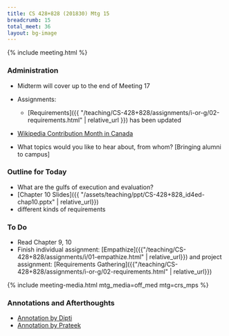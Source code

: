 ```yaml
---
title: CS 428+828 (201830) Mtg 15
breadcrumb: 15
total_meet: 36
layout: bg-image
---
```

{% include meeting.html %}

### Administration

* Midterm will cover up to the end of Meeting 17

* Assignments:
  * [Requirements]({{ "/teaching/CS-428+828/assignments/i-or-g/02-requirements.html" | relative_url }}) has been updated

* [Wikipedia Contribution Month in Canada](https://en.wikipedia.org/wiki/Wikipedia:Contribution_Month_in_Canada_2018)

* What topics would you like to hear about, from whom? [Bringing alumni to campus]

### Outline for Today

* What are the gulfs of execution and evaluation?
* [Chapter 10 Slides]({{ "/assets/teaching/ppt/CS-428+828_id4ed-chap10.pptx" | relative_url}})
* different kinds of requirements

### To Do

* Read Chapter 9, 10
* Finish individual assignment: [Empathize]({{"/teaching/CS-428+828/assignments/i/01-empathize.html" | relative_url}})
and project assignment: [Requirements Gathering]({{"/teaching/CS-428+828/assignments/i-or-g/02-requirements.html" | relative_url}})

{% include meeting-media.html mtg_media=off_med mtg=crs_mps %}

### Annotations and Afterthoughts

* [Annotation by Dipti](https://urcourses.uregina.ca/mod/oublog/viewpost.php?post=27354)
* [Annotation by Prateek](https://urcourses.uregina.ca/mod/oublog/viewpost.php?post=27672)
